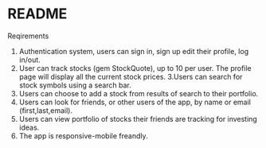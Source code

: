 # README

Reqirements

1. Authentication system, users can sign in, sign up edit their profile, log in/out.
2. User can track stocks (gem StockQuote), up to 10 per user. The profile page will display all the current stock prices.
3.Users can search for stock symbols using a search bar.
4. Users can choose to add a stock from results of search to their portfolio.
5. Users can look for friends, or other users of the app, by name or email (first,last,email).
6. Users can view portfolio of stocks their friends are tracking for investing ideas.
7. The app is responsive-mobile freandly.